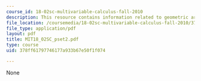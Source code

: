 ```yaml
---
course_id: 18-02sc-multivariable-calculus-fall-2010
description: This resource contains information related to geometric argument.
file_location: /coursemedia/18-02sc-multivariable-calculus-fall-2010/378ff61797746177a933b67e50f1f074_MIT18_02SC_pset2.pdf
file_type: application/pdf
layout: pdf
title: MIT18_02SC_pset2.pdf
type: course
uid: 378ff61797746177a933b67e50f1f074

---
```

None